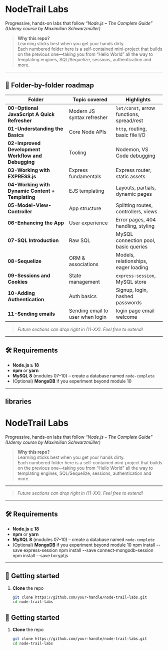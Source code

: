 


# NodeTrail Labs
Progressive, hands-on labs that follow _“Node.js – The Complete Guide”_  
*(Udemy course by Maximilian Schwarzmüller)*

> **Why this repo?**  
> Learning sticks best when you get your hands dirty.  
> Each numbered folder here is a self-contained mini-project that
> builds on the previous one—taking you from “Hello World” all the way to
> templating engines, SQL/Sequelize, sessions, authentication and more.

---

## 📁 Folder-by-folder roadmap

| Folder | Topic covered | Highlights |
| ------ | ------------- | ---------- |
| **00-Optional JavaScript A Quick Refresher** | Modern JS syntax refresher | `let/const`, arrow functions, spread/rest |
| **01-Understanding the Basics** | Core Node APIs | `http`, routing, basic file I/O |
| **02-Improved Development Workflow and Debugging** | Tooling | Nodemon, VS Code debugging |
| **03-Working with EXPRESS.js** | Express fundamentals | Express router, static assets |
| **04-Working with Dynamic Content + Templating** | EJS templating | Layouts, partials, dynamic pages |
| **05-Model-View-Controller** | App structure | Splitting routes, controllers, views |
| **06-Enhancing the App** | User experience | Error pages, 404 handling, styling |
| **07-SQL Introduction** | Raw SQL | MySQL connection pool, basic queries |
| **08-Sequelize** | ORM & associations | Models, relationships, eager loading |
| **09-Sessions and Cookies** | State management | `express-session`, MySQL store |
| **10-Adding Authentication** | Auth basics | Signup, login, hashed passwords |
| **11-Sending emails** | Sending email to user when login | login page email welcome|

> _Future sections can drop right in (11-XX). Feel free to extend!_

---

## 🛠️  Requirements

* **Node.js ≥ 18**
* **npm** or **yarn**
* **MySQL 8** (modules 07–10) – create a database named `node-complete`
* (Optional) **MongoDB** if you experiment beyond module 10

---

## libraries
# NodeTrail Labs
Progressive, hands-on labs that follow _“Node.js – The Complete Guide”_  
*(Udemy course by Maximilian Schwarzmüller)*

> **Why this repo?**  
> Learning sticks best when you get your hands dirty.  
> Each numbered folder here is a self-contained mini-project that
> builds on the previous one—taking you from “Hello World” all the way to
> templating engines, SQL/Sequelize, sessions, authentication and more.

---

> _Future sections can drop right in (11-XX). Feel free to extend!_

---

## 🛠️  Requirements

* **Node.js ≥ 18**
* **npm** or **yarn**
* **MySQL 8** (modules 07–10) – create a database named `node-complete`
* (Optional) **MongoDB** if you experiment beyond module 10
npm install --save express-session
npm install --save connect-mongodb-session
npm install --save bcryptjs

---

## 🚀  Getting started

1. **Clone** the repo  
   ```bash
   git clone https://github.com/your-handle/node-trail-labs.git
   cd node-trail-labs

## 🚀  Getting started

1. **Clone** the repo  
   ```bash
   git clone https://github.com/your-handle/node-trail-labs.git
   cd node-trail-labs
